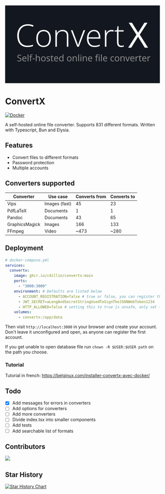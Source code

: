 ![ConvertX](images/logo.png)
# ConvertX
[![Docker](https://github.com/C4illin/ConvertX/actions/workflows/docker-publish.yml/badge.svg?branch=main)](https://github.com/C4illin/ConvertX/actions/workflows/docker-publish.yml)

A self-hosted online file converter. Supports 831 different formats. Written with Typescript, Bun and Elysia.

## Features

- Convert files to different formats
- Password protection
- Multiple accounts

## Converters supported

| Converter      | Use case      | Converts from | Converts to |
|----------------|---------------|---------------|-------------|
| Vips           | Images (fast) | 45            | 23          |
| PdfLaTeX       | Documents     | 1             | 1           |
| Pandoc         | Documents     | 43            | 65          |
| GraphicsMagick | Images        | 166           | 133         |
| FFmpeg         | Video         | ~473          | ~280        |

<!-- many ffmpeg fileformats are duplicates -->

## Deployment

```yml
# docker-compose.yml
services:
  convertx: 
    image: ghcr.io/c4illin/convertx:main
    ports:
      - "3000:3000"
    environment: # Defaults are listed below
      - ACCOUNT_REGISTRATION=false # true or false, you can register the first account even though this is disabled
      - JWT_SECRET=aLongAndSecretStringUsedToSignTheJSONWebToken1234
      - HTTP_ALLOWED=false # setting this to true is unsafe, only set this to true locally
    volumes:
      - convertx:/app/data
```

<!-- or

```bash
docker run ghcr.io/c4illin/convertx:master -p 3000:3000 -e ACCOUNT_REGISTRATION=false -v /path/you/want:/app/data
``` -->

Then visit `http://localhost:3000` in your browser and create your account. Don't leave it unconfigured and open, as anyone can register the first account.

If you get unable to open database file run `chown -R $USER:$USER path` on the path you choose.

### Tutorial

Tutorial in french: https://belginux.com/installer-convertx-avec-docker/

## Todo
- [x] Add messages for errors in converters
- [ ] Add options for converters
- [ ] Add more converters
- [ ] Divide index.tsx into smaller components
- [ ] Add tests
- [ ] Add searchable list of formats

## Contributors

<a href="https://github.com/C4illin/ConvertX/graphs/contributors">
  <img src="https://contrib.rocks/image?repo=C4illin/ConvertX" />
</a>

## Star History

<a href="https://github.com/C4illin/ConvertX/stargazers">
 <picture>
   <source media="(prefers-color-scheme: dark)" srcset="https://api.star-history.com/svg?repos=C4illin/ConvertX&type=Date&theme=dark" />
   <source media="(prefers-color-scheme: light)" srcset="https://api.star-history.com/svg?repos=C4illin/ConvertX&type=Date" />
   <img alt="Star History Chart" src="https://api.star-history.com/svg?repos=C4illin/ConvertX&type=Date" />
 </picture>
</a>
